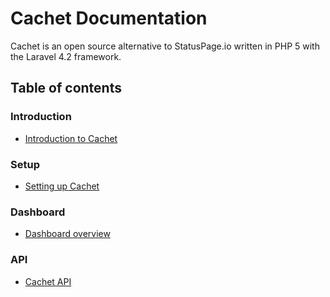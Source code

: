 # Cachet Documentation

Cachet is an open source alternative to StatusPage.io written in PHP 5 with the Laravel 4.2 framework.

## Table of contents

### Introduction

- [Introduction to Cachet](/docs/intro/readme.md)

### Setup

- [Setting up Cachet](/docs/setup/readme.md)

### Dashboard

- [Dashboard overview](/docs/dashboard/readme.md)

### API

- [Cachet API](/docs/api/readme.md)
